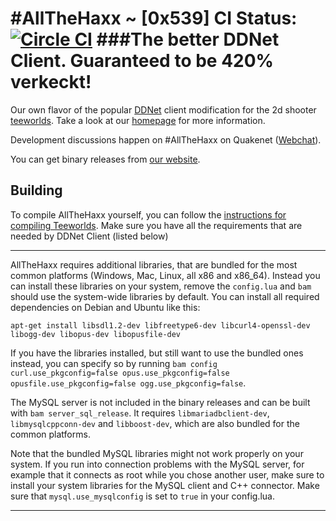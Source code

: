 #AllTheHaxx ~ [0x539]
CI Status: [![Circle CI](https://circleci.com/gh/AllTheHaxx/AllTheHaxx.svg?style=svg)](https://circleci.com/gh/AllTheHaxx/AllTheHaxx)
###The better DDNet Client. Guaranteed to be 420% verkeckt!
================================
Our own flavor of the popular [DDNet](https://github.com/ddnet/ddnet) client modification for the 2d shooter [teeworlds](http://teeworlds.com). Take a look at our [homepage](http:/AllTheHaxx.tk/) for more information.

Development discussions happen on #AllTheHaxx on Quakenet ([Webchat](http://webchat.quakenet.org/?channels=AllTheHaxx&uio=d4)).

You can get binary releases from [our website](http://AllTheHaxx.tk/).

Building
--------

To compile AllTheHaxx yourself, you can follow the [instructions for compiling Teeworlds](https://www.teeworlds.com/?page=docs&wiki=compiling_everything).
Make sure you have all the requirements that are needed by DDNet Client (listed below)

--------------------------
AllTheHaxx requires additional libraries, that are bundled for the most common platforms (Windows, Mac, Linux, all x86 and x86_64). Instead you can install these libraries on your system, remove the `config.lua` and `bam` should use the system-wide libraries by default. You can install all required dependencies on Debian and Ubuntu like this:

    apt-get install libsdl1.2-dev libfreetype6-dev libcurl4-openssl-dev libogg-dev libopus-dev libopusfile-dev

If you have the libraries installed, but still want to use the bundled ones instead, you can specify so by running `bam config curl.use_pkgconfig=false opus.use_pkgconfig=false opusfile.use_pkgconfig=false ogg.use_pkgconfig=false`.

The MySQL server is not included in the binary releases and can be built with `bam server_sql_release`. It requires `libmariadbclient-dev`, `libmysqlcppconn-dev` and `libboost-dev`, which are also bundled for the common platforms.

Note that the bundled MySQL libraries might not work properly on your system. If you run into connection problems with the MySQL server, for example that it connects as root while you chose another user, make sure to install your system libraries for the MySQL client and C++ connector. Make sure that `mysql.use_mysqlconfig` is set to `true` in your config.lua.

--------------------------

